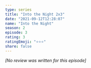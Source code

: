 ```yaml
---
type: series
title: "Into the Night 2x3"
date: "2021-09-12T12:28:07"
name: "Into the Night"
season: 2
episode: 3
rating: 3
ratingEmoji: "⭐️⭐️⭐️"
share: false
---
```


*[No review was written for this episode]*
